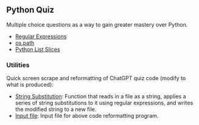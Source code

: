## Python Quiz

Multiple choice questions as a way to gain greater mastery over Python.

- [Regular Expressions](https://github.com/jonfernq/Python-Utilities/blob/main/PythonQuiz/RegularExpressions1.md)
- [os.path](https://github.com/jonfernq/Python-Utilities/blob/main/PythonQuiz/file_path_questions.md)
- [Python List Slices](https://github.com/jonfernq/Python-Utilities/blob/main/PythonQuiz/PythonSlices.md) 

### Utilities

Quick screen scrape and reformatting of ChatGPT quiz code (modify to what is produced): 

- [String Substitution](https://github.com/jonfernq/Python-Utilities/blob/main/PythonQuiz/strsubst1.py): Function that reads in a file as a string, applies a series of string substitutions to it using regular expressions, and writes the modified string to a new file. 
- [Input file](https://github.com/jonfernq/Python-Utilities/blob/main/PythonQuiz/regular_expressions_questions.txt): Input file for above code reformatting program.



